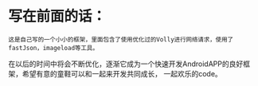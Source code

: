 写在前面的话：
==================================
    这是自己写的一个小小的框架，里面包含了使用优化过的Volly进行网络请求，使用了fastJson，imageload等工具。
在以后的时间中将会不断优化，逐渐它成为一个快速开发AndroidAPP的良好框架，希望有意的童鞋可以和一起来开发共同成长，
一起欢乐的code。
